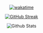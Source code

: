 <div align='center'>

  [![wakatime](https://wakatime.com/badge/user/f33a7358-0d14-4a5b-a2ef-6d9441ec1f2d.svg)](https://wakatime.com/@f33a7358-0d14-4a5b-a2ef-6d9441ec1f2d)
  
  [![GitHub Streak](https://streak-stats.demolab.com?user=wwangwe&theme=transparent&hide_border=true&date_format=j%20M%5B%20Y%5D&hide_total_contributions=true)](https://git.io/streak-stats)

  ![Github Stats](https://github-readme-stats.vercel.app/api?username=wwangwe&show_icons=true&theme=github_dark)
  
</div>
